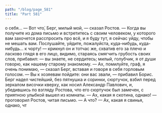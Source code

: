 ```yaml
---
path: "/blog/page_581"
title: "Part 581"
---
```


о себя...
— Вот что̀, Берг, милый мой, — сказал Ростов. — Когда вы получите из дома письмо и встретитесь с своим человеком, у которого вам захочется расспросить про всё, и я буду тут, я сейчас уйду, чтобы не мешать вам. Послушайте, уйдите, пожалуйста, куда-нибудь, куда-нибудь... к чорту! — крикнул он и тотчас же, схватив его за плечо и ласково глядя в его лицо, видимо, стараясь смягчить грубость своих слов, прибавил: — вы знаете, не сердитесь; милый, голубчик, я от души говорю, как нашему старому знакомому.
— Ах, помилуйте, граф, я очень понимаю, — сказал Берг, вставая и говоря в себя горловым голосом.
— Вы к хозяевам пойдите: они вас звали, — прибавил Борис.
Берг надел чистейший, без пятнушка и соринки, сюртучок, взбил перед зеркалом височки кверху, как носил Александр Павлович, и, убедившись по взгляду Ростова, что его сюртучок был замечен, с приятною улыбкой вышел из комнаты.
— Ах, какая я скотина, однако! — проговорил Ростов, читая письмо.
— А что̀?
— Ах, какая я свинья, однако, чт
